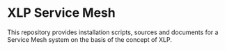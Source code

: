 # XLP Service Mesh

This repository provides installation scripts, sources and documents for a Service Mesh system on the basis of the concept of XLP.
